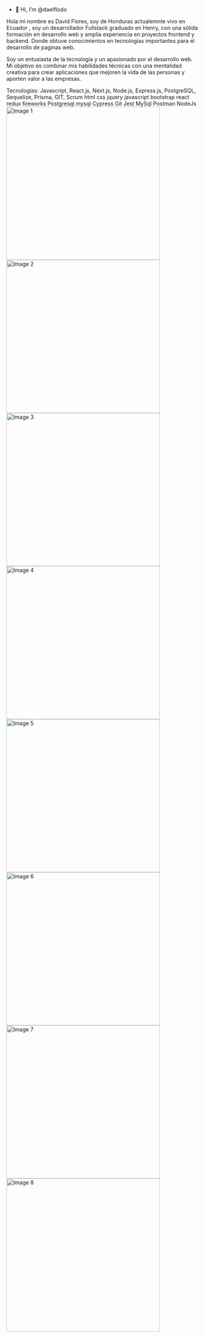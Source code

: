 - 👋 Hi, I’m @daelflodo

Hola mi nombre es  David Flores, soy de Honduras actualemnte vivo en Ecuador , soy un desarrollador Fullstack graduado en Henry, con una sólida formación en desarrollo web y amplia experiencia en proyectos frontend y backend. 
Donde obtuve conocimientos en tecnologias importantes para el desarrollo de paginas web. 

Soy un entusiasta de la tecnología y un apasionado por el desarrollo web. 
Mi objetivo es combinar mis habilidades técnicas con una mentalidad creativa para crear aplicaciones que mejoren la vida de las personas y aporten valor a las empresas.



Tecnologias: Javascript, React.js, Next.js, Node.js, Express.js, PostgreSQL, Sequelize, Prisma, GIT, Scrum
html css jquery javascript bootstrap react redux fireworks Postgresql mysql Cypress Git Jest MySql Postman NodeJs
<img src="https://github.com/daelflodo/daelflodo/assets/127464860/c878a077-ec99-489d-b8a2-154b19f7c9b3" alt="Image 1" width="400">
<img src="https://github.com/daelflodo/daelflodo/assets/127464860/64f418ba-673b-43c8-ad93-1fa7fb50869c" alt="Image 2" width="400">
<img src="https://github.com/daelflodo/daelflodo/assets/127464860/2a5aaa7a-310b-4c77-bec7-ab39b6209542" alt="Image 3" width="400">
<img src="https://github.com/daelflodo/daelflodo/assets/127464860/7000c0f4-7a99-4305-bd9e-a80101c6cd4f" alt="Image 4" width="400">
<img src="https://github.com/daelflodo/daelflodo/assets/127464860/5c941498-425a-468a-9c4e-f8a532eecb0f" alt="Image 5" width="400">
<img src="https://github.com/daelflodo/daelflodo/assets/127464860/4b7fa8f8-b432-4ab0-8006-bd528e4a7575" alt="Image 6" width="400">
<img src="https://github.com/daelflodo/daelflodo/assets/127464860/35bc5226-c86d-465e-9edb-6b738944551c" alt="Image 7" width="400">
<img src="https://github.com/daelflodo/daelflodo/assets/127464860/6e603774-f9f7-4920-9f55-33c1ff777413" alt="Image 8" width="400">









